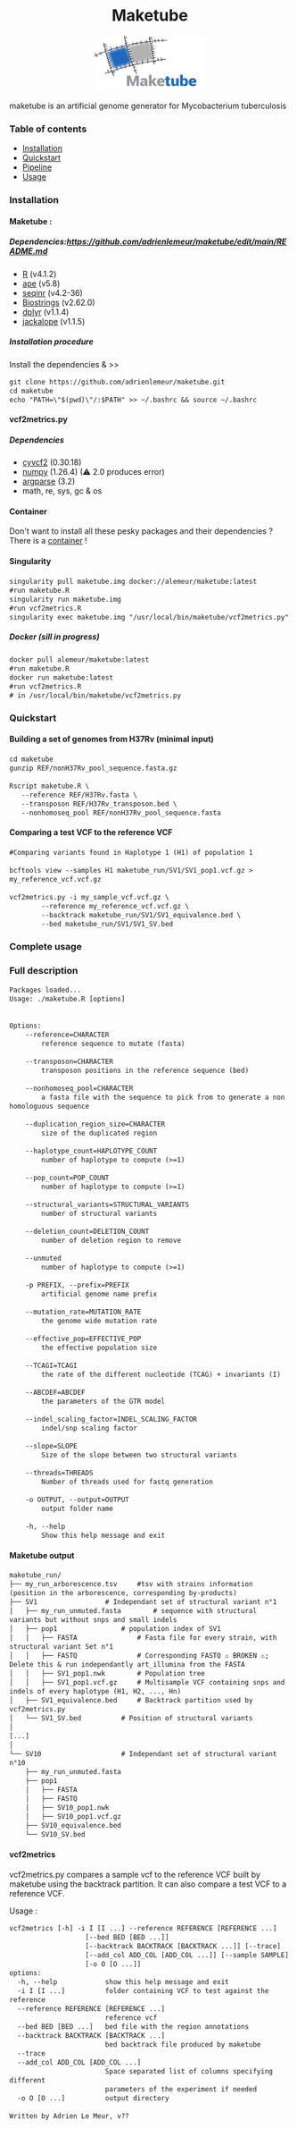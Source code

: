 
<h1 align="center"> Maketube </h1>
<p align="center">
   <img src="/maketube_logo.png" width="200" height="100">
</p>

maketube is an artificial genome generator for Mycobacterium tuberculosis

### Table of contents

<!--ts-->
   - [Installation](#install)
   - [Quickstart](#quickstart)
   - [Pipeline](#pipeline)
   - [Usage](#usage)

### <a name="install"></a>Installation
#### Maketube :
  ##### Dependencies:https://github.com/adrienlemeur/maketube/edit/main/README.md

  - [R](https://www.r-project.org/) (v4.1.2)
  - [ape](https://cran.r-project.org/web/packages/ape/index.html) (v5.8)
  - [seqinr](https://cran.r-project.org/web/packages/seqinr/index.html) (v4.2-36)
  - [Biostrings](https://bioconductor.org/packages/release/bioc/html/Biostrings.html) (v2.62.0)
  - [dplyr](https://cran.r-project.org/web/packages/dplyr/index.html) (v1.1.4)
  - [jackalope](https://cran.r-project.org/web/packages/jackalope/index.html) (v1.1.5)

   ##### Installation procedure

   Install the dependencies & >>
   ```
   git clone https://github.com/adrienlemeur/maketube.git
   cd maketube
   echo "PATH=\"$(pwd)\"/:$PATH" >> ~/.bashrc && source ~/.bashrc
   ```
#### vcf2metrics.py
  ##### Dependencies
  - [cyvcf2](https://brentp.github.io/cyvcf2/) (0.30.18)
  - [numpy](https://numpy.org/) (1.26.4) (⚠ 2.0 produces error)
  - [argparse](https://pypi.org/project/argparse/) (3.2)
  - math, re, sys, gc & os

#### Container
Don't want to install all these pesky packages and their dependencies ? There is a [container](https://hub.docker.com/r/alemeur/maketube) !
#### Singularity
```
singularity pull maketube.img docker://alemeur/maketube:latest
#run maketube.R
singularity run maketube.img
#run vcf2metrics.R
singularity exec maketube.img "/usr/local/bin/maketube/vcf2metrics.py"
```
##### Docker (sill in progress)
```
docker pull alemeur/maketube:latest
#run maketube.R
docker run maketube:latest
#run vcf2metrics.R
# in /usr/local/bin/maketube/vcf2metrics.py
```

### <a name="quickstart"></a>Quickstart
#### Building a set of genomes from H37Rv (minimal input)
```
cd maketube
gunzip REF/nonH37Rv_pool_sequence.fasta.gz

Rscript maketube.R \
   --reference REF/H37Rv.fasta \
   --transposon REF/H37Rv_transposon.bed \
   --nonhomoseq_pool REF/nonH37Rv_pool_sequence.fasta
```
#### Comparing a test VCF to the reference VCF
```
#Comparing variants found in Haplotype 1 (H1) of population 1

bcftools view --samples H1 maketube_run/SV1/SV1_pop1.vcf.gz > my_reference_vcf.vcf.gz

vcf2metrics.py -i my_sample_vcf.vcf.gz \
		--reference my_reference_vcf.vcf.gz \
		--backtrack maketube_run/SV1/SV1_equivalence.bed \
		--bed maketube_run/SV1/SV1_SV.bed
```

### Complete usage

### <a name="usage"></a>Full description
```
Packages loaded...
Usage: ./maketube.R [options]


Options:
	--reference=CHARACTER
		reference sequence to mutate (fasta)

	--transposon=CHARACTER
		transposon positions in the reference sequence (bed)

	--nonhomoseq_pool=CHARACTER
		a fasta file with the sequence to pick from to generate a non homologuous sequence

	--duplication_region_size=CHARACTER
		size of the duplicated region

	--haplotype_count=HAPLOTYPE_COUNT
		number of haplotype to compute (>=1)

	--pop_count=POP_COUNT
		number of haplotype to compute (>=1)

	--structural_variants=STRUCTURAL_VARIANTS
		number of structural variants

	--deletion_count=DELETION_COUNT
		number of deletion region to remove

	--unmuted
		number of haplotype to compute (>=1)

	-p PREFIX, --prefix=PREFIX
		artificial genome name prefix

	--mutation_rate=MUTATION_RATE
		the genome wide mutation rate

	--effective_pop=EFFECTIVE_POP
		the effective population size

	--TCAGI=TCAGI
		the rate of the different nucleotide (TCAG) + invariants (I)

	--ABCDEF=ABCDEF
		the parameters of the GTR model

	--indel_scaling_factor=INDEL_SCALING_FACTOR
		indel/snp scaling factor

	--slope=SLOPE
		Size of the slope between two structural variants

	--threads=THREADS
		Number of threads used for fastq generation

	-o OUTPUT, --output=OUTPUT
		output folder name

	-h, --help
		Show this help message and exit
```

#### Maketube output
```
maketube_run/
├── my_run_arborescence.tsv		#tsv with strains information (position in the arborescence, corresponding by-products)
├── SV1					# Independant set of structural variant n°1
│   ├── my_run_unmuted.fasta		# sequence with structural variants but without snps and small indels
│   ├── pop1				# population index of SV1
│   │   ├── FASTA				# Fasta file for every strain, with structural variant Set n°1
│   │   ├── FASTQ				# Corresponding FASTQ ⚠️ BROKEN ⚠️; Delete this & run independantly art_illumina from the FASTA
│   │   ├── SV1_pop1.nwk		# Population tree
│   │   ├── SV1_pop1.vcf.gz		# Multisample VCF containing snps and indels of every haplotype (H1, H2, ..., Hn)
│   ├── SV1_equivalence.bed		# Backtrack partition used by vcf2metrics.py
│   └── SV1_SV.bed			# Position of structural variants
│
[...]
│
└── SV10					# Independant set of structural variant n°10
    ├── my_run_unmuted.fasta
    ├── pop1
    │   ├── FASTA
    │   ├── FASTQ
    │   ├── SV10_pop1.nwk
    │   ├── SV10_pop1.vcf.gz
    ├── SV10_equivalence.bed
    └── SV10_SV.bed
```


#### vcf2metrics

vcf2metrics.py compares a sample vcf to the reference VCF built by maketube using the backtrack partition. It can also compare a test VCF to a reference VCF.

Usage :
```
vcf2metrics [-h] -i I [I ...] --reference REFERENCE [REFERENCE ...]
                   [--bed BED [BED ...]]
                   [--backtrack BACKTRACK [BACKTRACK ...]] [--trace]
                   [--add_col ADD_COL [ADD_COL ...]] [--sample SAMPLE]
                   [-o O [O ...]]
options:
  -h, --help            show this help message and exit
  -i I [I ...]          folder containing VCF to test against the reference
  --reference REFERENCE [REFERENCE ...]
                        reference vcf
  --bed BED [BED ...]   bed file with the region annotations
  --backtrack BACKTRACK [BACKTRACK ...]
                        bed backtrack file produced by maketube
  --trace
  --add_col ADD_COL [ADD_COL ...]
                        Space separated list of columns specifying different
                        parameters of the experiment if needed
  -o O [O ...]          output directory

Written by Adrien Le Meur, v??
```

